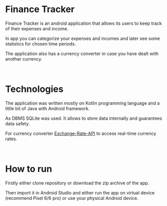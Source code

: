 <h1>Finance Tracker</h1>
<p>Finance Tracker is an android application that allows its users to keep track of their expenses and income.</p>
<p>In app you can categorize your expenses and incomes and later see some statistics for chosen time periods.</p>
<p>The application also has a currency converter in case you have dealt with another currency.</p>
<br>
<h1>Technologies</h1>
<p>The application was written mostly on Kotlin programming language and a little bit of Java with Android framework.</p>
<p>As DBMS SQLite was used. It allows to store data internally and guarantees data safety.</p>
<p>For currency converter <a href="https://www.exchangerate-api.com/">Exchange-Rate-API</a> to access real-time currency rates.</p>
<br>
<h1>How to run</h1>
<p>Firstly either clone repository or download the zip archive of the app.</p>
<p>Then import it in Android Studio and either run the app on virtual device (recommend Pixel 6/6 pro) or use your physical Android device.</p>